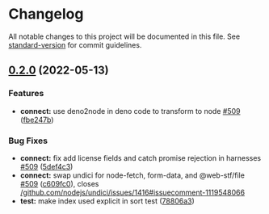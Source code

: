 # Changelog

All notable changes to this project will be documented in this file. See [standard-version](https://github.com/conventional-changelog/standard-version) for commit guidelines.

## [0.2.0](https://github.com/hyper63/hyper/compare/hyper-connect@v0.1.20...hyper-connect@v0.2.0) (2022-05-13)


### Features

* **connect:** use deno2node in deno code to transform to node [#509](https://github.com/hyper63/hyper/issues/509) ([fbe247b](https://github.com/hyper63/hyper/commit/fbe247b2ba1c63ae23eac712a62c718a3af995c3))


### Bug Fixes

* **connect:** fix add license fields and catch promise rejection in harnesses [#509](https://github.com/hyper63/hyper/issues/509) ([5def4c3](https://github.com/hyper63/hyper/commit/5def4c37f64ba21b38cdd40af2511b004d215051))
* **connect:** swap undici for node-fetch, form-data, and @web-stf/file [#509](https://github.com/hyper63/hyper/issues/509) ([c609fc0](https://github.com/hyper63/hyper/commit/c609fc07299df71fbef452a8664c0b2244671d47)), closes [/github.com/nodejs/undici/issues/1416#issuecomment-1119548066](https://github.com/hyper63//github.com/nodejs/undici/issues/1416/issues/issuecomment-1119548066)
* **test:** make index used explicit in sort test ([78806a3](https://github.com/hyper63/hyper/commit/78806a3a453655e5f3422b2dccee79c152824061))
